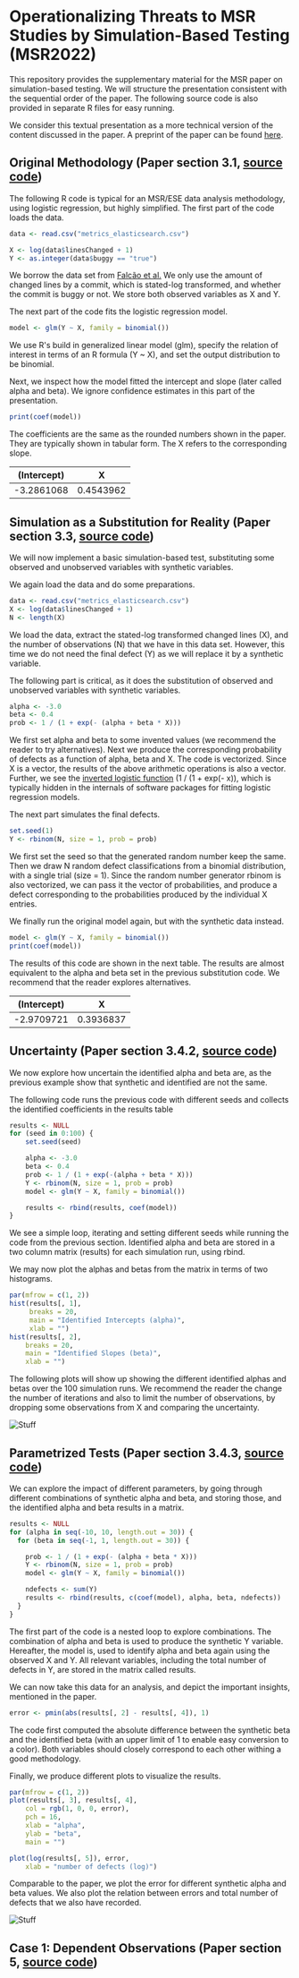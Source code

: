 # Operationalizing Threats to MSR Studies by Simulation-Based Testing (MSR2022)

This repository provides the supplementary material for the
MSR paper on simulation-based testing. We will structure the
presentation consistent with the sequential order of the
paper. The following source code is also provided in separate
R files for easy running.

We consider this textual presentation as a more technical
version of the content discussed in the paper. A preprint of the
paper can be found [here](paper.pdf).

## Original Methodology (Paper section 3.1, [source code](nutshell_a.R))
The following R code is typical for an MSR/ESE data analysis
methodology, using logistic regression, but highly simplified. The first part of the code loads the data.
```R
data <- read.csv("metrics_elasticsearch.csv")

X <- log(data$linesChanged + 1)
Y <- as.integer(data$buggy == "true")
```
We borrow the data set from [Falcão et al.](https://github.com/filipefalcaos/saner-2020) We only use the amount of changed lines by a commit, which is stated-log transformed, and whether the commit is buggy or not. We store both observed variables as X and Y.

The next part of the code fits the logistic regression model.
```R
model <- glm(Y ~ X, family = binomial())
```
We use R's build in generalized linear model (glm), specify the relation of interest in terms of an R formula (Y ~ X), and set the output distribution to be binomial.

Next, we inspect how the model fitted the intercept and slope (later called alpha and beta). We ignore confidence estimates in this part of the presentation.
```R
print(coef(model))
```
The coefficients are the same as the rounded numbers shown in
the paper. They are typically shown in tabular form. The X refers to the corresponding slope.

| (Intercept)   |  X            |
| ------------- |:-------------:|
| -3.2861068    | 0.4543962     |

## Simulation as a Substitution for Reality (Paper section 3.3, [source code](nutshell_b.R))
We will now implement a basic simulation-based 
test, substituting some observed and unobserved
variables with synthetic variables.

We again load the data and do some preparations.
```R
data <- read.csv("metrics_elasticsearch.csv")
X <- log(data$linesChanged + 1)
N <- length(X)
```
We load the data, extract the stated-log transformed changed lines (X), and the number of observations (N) that we have in this data set. However, this time we do not need the final defect (Y) as we will replace it by a synthetic variable.

The following part is critical, as it does the substitution of
observed and unobserved variables with synthetic variables.
```R
alpha <- -3.0
beta <- 0.4
prob <- 1 / (1 + exp(- (alpha + beta * X)))
```
We first set alpha and beta to some invented values (we 
recommend the reader to try alternatives). Next we produce
the corresponding probability of defects as a function of alpha, beta and X. The code is vectorized. Since X is a vector, the results of the above arithmetic operations is also a vector. Further, we see the [inverted logistic function](https://en.wikipedia.org/wiki/Logit) (1 / (1 + exp(- x)), which is typically hidden in the internals of software packages for fitting logistic regression models.

The next part simulates the final defects.

```R
set.seed(1)
Y <- rbinom(N, size = 1, prob = prob)
```
We first set the seed so that the generated random number keep the same. Then we draw N random defect classifications
from a binomial distribution, with a single trial (size = 1). Since the
random number generator rbinom is also vectorized, we can pass it the vector of probabilities, and produce a defect
corresponding to the probabilities produced by the individual X entries.

We finally run the original model again, but with the synthetic data instead.
```R
model <- glm(Y ~ X, family = binomial())
print(coef(model))
```
The results of this code are shown in the next table.
The results are almost equivalent to the alpha and beta set 
in the previous substitution code. We recommend that the
reader explores alternatives.

| (Intercept)   |  X            |
| ------------- |:-------------:|
|  -2.9709721   | 0.3936837     |

## Uncertainty (Paper section 3.4.2, [source code](nutshell_uncertainty.R))

We now explore how uncertain the identified alpha and
beta are, as the previous example show that synthetic
and identified are not the same.

The following code runs the previous code with different
seeds and collects the identified coefficients in the results table
```R
results <- NULL
for (seed in 0:100) {
    set.seed(seed)

    alpha <- -3.0
    beta <- 0.4
    prob <- 1 / (1 + exp(-(alpha + beta * X)))
    Y <- rbinom(N, size = 1, prob = prob)
    model <- glm(Y ~ X, family = binomial())

    results <- rbind(results, coef(model))
}
```
We see a simple loop, iterating and setting different seeds while
running the code from the previous section.
Identified alpha
and beta are stored in a two column matrix (results) for each simulation run, using rbind.

We may now plot the alphas and betas from the matrix in terms of two histograms.
```R
par(mfrow = c(1, 2))
hist(results[, 1], 
     breaks = 20, 
     main = "Identified Intercepts (alpha)", 
     xlab = "")
hist(results[, 2], 
    breaks = 20, 
    main = "Identified Slopes (beta)", 
    xlab = "")
```
The following plots will show up showing the different identified alphas and betas over the 100 simulation runs.
We recommend the reader the change the number of iterations and also to limit the number of observations, by dropping some observations from X and comparing the uncertainty.

![Stuff](figures/uncertainty.png)

## Parametrized Tests (Paper section 3.4.3, [source code](nutshell_parameters.R))

We can explore the impact of different parameters,
by going through different combinations of synthetic alpha and beta, and storing those, and the identified alpha and beta results in a matrix.
```R
results <- NULL
for (alpha in seq(-10, 10, length.out = 30)) {
  for (beta in seq(-1, 1, length.out = 30)) {

    prob <- 1 / (1 + exp(- (alpha + beta * X)))
    Y <- rbinom(N, size = 1, prob = prob)
    model <- glm(Y ~ X, family = binomial())

    ndefects <- sum(Y)
    results <- rbind(results, c(coef(model), alpha, beta, ndefects))
  }
}
```
The first part of the code is a nested loop to explore
combinations. The combination of alpha and beta is used to
produce the synthetic Y variable. Hereafter, the model is,
used to identify alpha and beta again using the observed
X and Y. All relevant variables, including the total number
of defects in Y, are stored in the matrix called results.

We can now take this data for an analysis, and depict
the important insights, mentioned in the paper.
```R
error <- pmin(abs(results[, 2] - results[, 4]), 1)
```
The code first computed the absolute difference between
the synthetic beta and the identified beta (with an upper
limit of 1 to enable easy conversion to a color). 
Both variables should closely correspond to each other withing a good methodology.

Finally, we produce different plots to visualize the results.
```R
par(mfrow = c(1, 2))
plot(results[, 3], results[, 4],
    col = rgb(1, 0, 0, error),
    pch = 16,
    xlab = "alpha",
    ylab = "beta",
    main = "")

plot(log(results[, 5]), error, 
    xlab = "number of defects (log)")
```
Comparable to the paper, we plot the error for different
synthetic alpha and beta values. We also plot the relation
between errors and total number of defects that we also have 
recorded.

![Stuff](figures/parameters.png)

## Case 1: Dependent Observations (Paper section 5, [source code](dependent.R))

